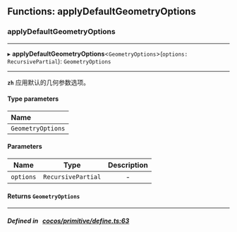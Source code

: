 ## Functions: applyDefaultGeometryOptions

### applyDefaultGeometryOptions


___
▸ **applyDefaultGeometryOptions**<`GeometryOptions`\>(`options: RecursivePartial`): `GeometryOptions`
___


**`zh`** 
应用默认的几何参数选项。



#### Type parameters

| Name |
| :------ |
| `GeometryOptions` |

#### Parameters

| Name | Type | Description |
| :------: | :------: | :------: |
| `options` | `RecursivePartial` | - |

#### Returns `GeometryOptions` 
___


##### Defined in &nbsp;   [cocos/primitive/define.ts:63](https://github.com/cocos-creator/engine/blob/c7bf6b8a9/cocos/primitive/define.ts#L63)&nbsp;
